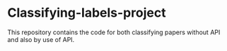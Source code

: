 # Classifying-labels-project
This repository contains the code for both classifying papers without API and also by use of API.
